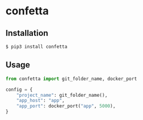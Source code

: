 # confetta

## Installation

```shell
$ pip3 install confetta
```

## Usage

```python
from confetta import git_folder_name, docker_port

config = {
    "project_name": git_folder_name(),
    "app_host": "app",
    "app_port": docker_port("app", 5000),
}
```
